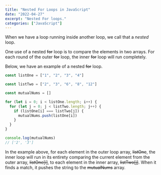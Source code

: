 ```yaml
---
title: "Nested For Loops in JavaScript"
date: "2022-04-27"
excerpt: "Nested For loops."
categories: ["JavaScript"]
---
```


When we have a loop running inside another loop, we call that a _nested_ loop.

One use of a nested ~~for~~ loop is to compare the elements in two arrays. For each round of the outer ~~for~~ loop, the inner ~~for~~ loop will run completely.

Below, we have an example of a nested ~~for~~ loop.

```js {numberLines}
const listOne = ["1", "2", "3", "4"]

const listTwo = ["2", "3", "6", "8", "12"]

const mutualNums = []

for (let i = 0; i < listOne.length; i++) {
  for (let j = 0; j < listTwo.length; j++) {
    if (listOne[i] === listTwo[j]) {
      mutualNums.push(listOne[i])
    }
  }
}

console.log(mutualNums)
// ['2', '3']
```

In the example above, for each element in the outer loop array, ~~listOne~~, the inner loop will run in its entirety comparing the current element from the outer array, ~~listOne[i]~~, to each element in the inner array, ~~listTwo[j]~~. When it finds a match, it pushes the string to the ~~mutualNums~~ array.
